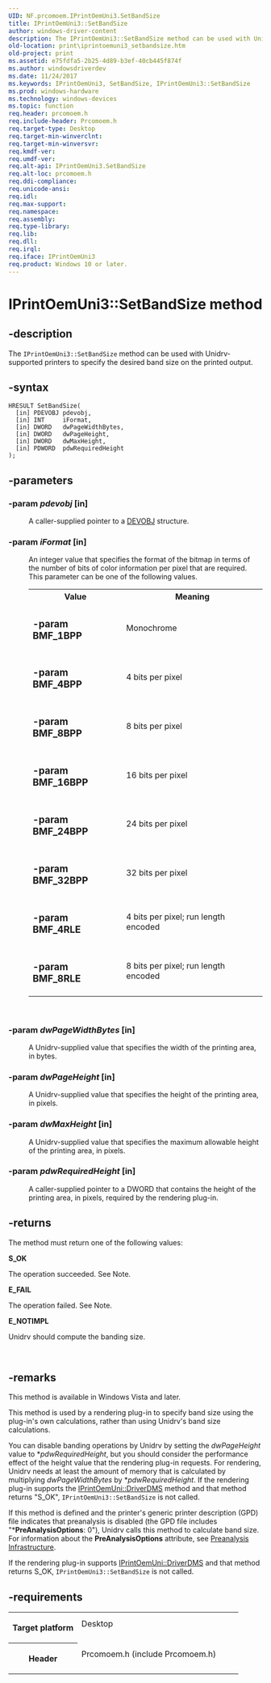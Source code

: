 ```yaml
---
UID: NF.prcomoem.IPrintOemUni3.SetBandSize
title: IPrintOemUni3::SetBandSize
author: windows-driver-content
description: The IPrintOemUni3::SetBandSize method can be used with Unidrv-supported printers to specify the desired band size on the printed output.
old-location: print\iprintoemuni3_setbandsize.htm
old-project: print
ms.assetid: e75fdfa5-2b25-4d89-b3ef-40cb445f874f
ms.author: windowsdriverdev
ms.date: 11/24/2017
ms.keywords: IPrintOemUni3, SetBandSize, IPrintOemUni3::SetBandSize
ms.prod: windows-hardware
ms.technology: windows-devices
ms.topic: function
req.header: prcomoem.h
req.include-header: Prcomoem.h
req.target-type: Desktop
req.target-min-winverclnt: 
req.target-min-winversvr: 
req.kmdf-ver: 
req.umdf-ver: 
req.alt-api: IPrintOemUni3.SetBandSize
req.alt-loc: prcomoem.h
req.ddi-compliance: 
req.unicode-ansi: 
req.idl: 
req.max-support: 
req.namespace: 
req.assembly: 
req.type-library: 
req.lib: 
req.dll: 
req.irql: 
req.iface: IPrintOemUni3
req.product: Windows 10 or later.
---
```


# IPrintOemUni3::SetBandSize method



## -description
<p>The <code>IPrintOemUni3::SetBandSize</code> method can be used with Unidrv-supported printers to specify the desired band size on the printed output.</p>


## -syntax

````
HRESULT SetBandSize(
  [in] PDEVOBJ pdevobj,
  [in] INT     iFormat,
  [in] DWORD   dwPageWidthBytes,
  [in] DWORD   dwPageHeight,
  [in] DWORD   dwMaxHeight,
  [in] PDWORD  pdwRequiredHeight
);
````


## -parameters
<dl>

### -param <i>pdevobj</i> [in]

<dd>
<p>A caller-supplied pointer to a <a href="..\printoem\ns-printoem--devobj.md">DEVOBJ</a> structure.</p>
</dd>

### -param <i>iFormat</i> [in]

<dd>
<p>An integer value that specifies the format of the bitmap in terms of the number of bits of color information per pixel that are required. This parameter can be one of the following values.</p>
<table>
<tr>
<th>Value</th>
<th>Meaning</th>
</tr>
<tr>
<td width="40%"><a id="BMF_1BPP"></a><a id="bmf_1bpp"></a><dl>

### -param <b>BMF_1BPP</b>

</dl>
</td>
<td width="60%">
<p>Monochrome</p>
</td>
</tr>
<tr>
<td width="40%"><a id="BMF_4BPP"></a><a id="bmf_4bpp"></a><dl>

### -param <b>BMF_4BPP</b>

</dl>
</td>
<td width="60%">
<p>4 bits per pixel</p>
</td>
</tr>
<tr>
<td width="40%"><a id="BMF_8BPP"></a><a id="bmf_8bpp"></a><dl>

### -param <b>BMF_8BPP</b>

</dl>
</td>
<td width="60%">
<p>8 bits per pixel</p>
</td>
</tr>
<tr>
<td width="40%"><a id="BMF_16BPP"></a><a id="bmf_16bpp"></a><dl>

### -param <b>BMF_16BPP</b>

</dl>
</td>
<td width="60%">
<p>16 bits per pixel</p>
</td>
</tr>
<tr>
<td width="40%"><a id="BMF_24BPP"></a><a id="bmf_24bpp"></a><dl>

### -param <b>BMF_24BPP</b>

</dl>
</td>
<td width="60%">
<p>24 bits per pixel</p>
</td>
</tr>
<tr>
<td width="40%"><a id="BMF_32BPP"></a><a id="bmf_32bpp"></a><dl>

### -param <b>BMF_32BPP</b>

</dl>
</td>
<td width="60%">
<p>32 bits per pixel</p>
</td>
</tr>
<tr>
<td width="40%"><a id="BMF_4RLE"></a><a id="bmf_4rle"></a><dl>

### -param <b>BMF_4RLE</b>

</dl>
</td>
<td width="60%">
<p>4 bits per pixel; run length encoded</p>
</td>
</tr>
<tr>
<td width="40%"><a id="BMF_8RLE"></a><a id="bmf_8rle"></a><dl>

### -param <b>BMF_8RLE</b>

</dl>
</td>
<td width="60%">
<p>8 bits per pixel; run length encoded</p>
</td>
</tr>
</table>
<p> </p>
</dd>

### -param <i>dwPageWidthBytes</i> [in]

<dd>
<p>A Unidrv-supplied value that specifies the width of the printing area, in bytes.</p>
</dd>

### -param <i>dwPageHeight</i> [in]

<dd>
<p>A Unidrv-supplied value that specifies the height of the printing area, in pixels.</p>
</dd>

### -param <i>dwMaxHeight</i> [in]

<dd>
<p>A Unidrv-supplied value that specifies the maximum allowable height of the printing area, in pixels.</p>
</dd>

### -param <i>pdwRequiredHeight</i> [in]

<dd>
<p>A caller-supplied pointer to a DWORD that contains the height of the printing area, in pixels, required by the rendering plug-in.</p>
</dd>
</dl>

## -returns
<p>The method must return one of the following values:</p><dl>
<dt><b>S_OK</b></dt>
</dl><p>The operation succeeded. See Note.</p><dl>
<dt><b>E_FAIL</b></dt>
</dl><p>The operation failed. See Note.</p><dl>
<dt><b>E_NOTIMPL</b></dt>
</dl><p>Unidrv should compute the banding size.</p>

<p> </p>

## -remarks
<p>This method is available in Windows Vista and later.</p>

<p>This method is used by a rendering plug-in to specify band size using the plug-in's own calculations, rather than using Unidrv's band size calculations.</p>

<p>You can disable banding operations by Unidrv by setting the <i>dwPageHeight</i> value to *<i>pdwRequiredHeight</i>, but you should consider the performance effect of the height value that the rendering plug-in requests. For rendering, Unidrv needs at least the amount of memory that is calculated by multiplying <i>dwPageWidthBytes</i> by *<i>pdwRequiredHeight</i>. If the rendering plug-in supports the <a href="print.iprintoemuni_driverdms">IPrintOemUni::DriverDMS</a> method and that method returns "S_OK", <code>IPrintOemUni3::SetBandSize</code> is not called.</p>

<p>If this method is defined and the printer's generic printer description (GPD) file indicates that preanalysis is disabled (the GPD file includes "*<b>PreAnalysisOptions</b>: 0"), Unidrv calls this method to calculate band size. For information about the <b>PreAnalysisOptions</b> attribute, see <a href="NULL">Preanalysis Infrastructure</a>.</p>

<p>If the rendering plug-in supports <a href="print.iprintoemuni_driverdms">IPrintOemUni::DriverDMS</a> and that method returns S_OK, <code>IPrintOemUni3::SetBandSize</code> is not called.</p>

## -requirements
<table>
<tr>
<th width="30%">
<p>Target platform</p>
</th>
<td width="70%">
<dl>
<dt>Desktop</dt>
</dl>
</td>
</tr>
<tr>
<th width="30%">
<p>Header</p>
</th>
<td width="70%">
<dl>
<dt>Prcomoem.h (include Prcomoem.h)</dt>
</dl>
</td>
</tr>
</table>